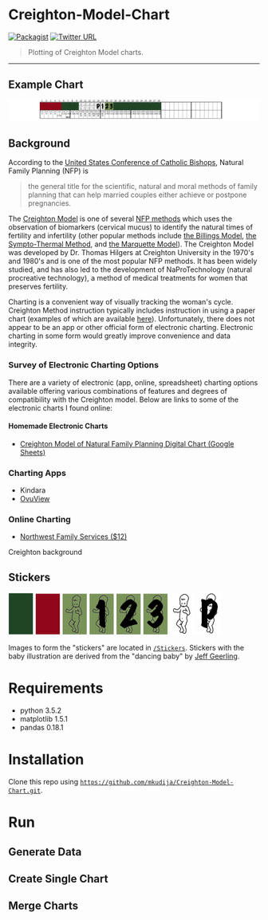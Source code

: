 # Creighton-Model-Chart

[![Packagist](https://img.shields.io/packagist/l/doctrine/orm.svg?maxAge=2592000)](https://github.com/mkudija/Creighton-Model-Chart/blob/master/LICENSE)
[![Twitter URL](https://img.shields.io/twitter/url/http/shields.io.svg?style=social&maxAge=2592000)](https://twitter.com/mkudija)

> Plotting of Creighton Model charts.

---

## Example Chart
![Example](https://github.com/mkudija/Creighton-Model-Chart/blob/master/Charts/example1.png)

## Background
According to the [United States Conference of Catholic Bishops](http://www.usccb.org/issues-and-action/marriage-and-family/natural-family-planning/what-is-nfp/), Natural Family Planning (NFP) is
>the general title for the scientific, natural and moral methods of family planning that can help married couples either achieve or postpone pregnancies.

The [Creighton Model](http://www.creightonmodel.com/index.html) is one of several [NFP methods](http://www.usccb.org/issues-and-action/marriage-and-family/natural-family-planning/what-is-nfp/methods.cfm) which uses the observation of biomarkers (cervical mucus) to identify the natural times of fertility and infertility (other popular methods include [the Billings Model](http://www.woomb.org/), [the Sympto-Thermal Method](https://sympto.org/data/manual_en_sympto.pdf), and [the Marquette Model](http://nfp.marquette.edu/)). The Creighton Model was developed by Dr. Thomas Hilgers at Creighton University in the 1970's and 1980's and is one of the most popular NFP methods. It has been widely studied, and has also led to the development of NaProTechnology (natural procreative technology), a method of medical treatments for women that preserves fertility.

Charting is a convenient way of visually tracking the woman's cycle. Creighton Method instruction typically includes instruction in using a paper chart (examples of which are available [here](http://www.creightonmodel.com/background.htm)). Unfortunately, there does not appear to be an app or other official form of electronic charting. Electronic charting in some form would greatly improve convenience and data integrity.

### Survey of Electronic Charting Options
There are a variety of electronic (app, online, spreadsheet) charting options available offering various combinations of features and degrees of compatibility with the Creighton model. Below are links to some of the electronic charts I found online:

#### Homemade Electronic Charts
* [Creighton Model of Natural Family Planning Digital Chart (Google Sheets)](http://nfpandme.blogspot.com/2012/03/good-bye-paper-charts.html)

### Charting Apps
* Kindara
* [OvuView](https://play.google.com/store/apps/details?id=com.sleekbit.ovuview&hl=en)



### Online Charting
* [Northwest Family Services ($12)](http://www.nwfs.org/natural-family-planning/online-charting)


Creighton background

## Stickers
<img src="https://github.com/mkudija/Creighton-Model-Chart/blob/master/Stickers/green.png" width="50"/> <img src="https://github.com/mkudija/Creighton-Model-Chart/blob/master/Stickers/red.png" width="50"/> <img src="https://github.com/mkudija/Creighton-Model-Chart/blob/master/Stickers/green_baby.png" width="50"/> <img src="https://github.com/mkudija/Creighton-Model-Chart/blob/master/Stickers/green_baby_1.png" width="50"/> <img src="https://github.com/mkudija/Creighton-Model-Chart/blob/master/Stickers/green_baby_2.png" width="50"/> <img src="https://github.com/mkudija/Creighton-Model-Chart/blob/master/Stickers/green_baby_3.png" width="50"/> <img src="https://github.com/mkudija/Creighton-Model-Chart/blob/master/Stickers/white_baby.png" width="50"/> <img src="https://github.com/mkudija/Creighton-Model-Chart/blob/master/Stickers/white_baby_P.png" width="50"/>

Images to form the "stickers" are located in [`/Stickers`](https://github.com/mkudija/Creighton-Model-Chart/tree/master/Stickers). Stickers with the baby illustration are derived from the "dancing baby" by [Jeff Geerling](https://www.jeffgeerling.com/blog/2010/dancing-baby-illustration). 


# Requirements

* python 3.5.2
* matplotlib 1.5.1
* pandas 0.18.1

# Installation
Clone this repo using [`https://github.com/mkudija/Creighton-Model-Chart.git`](https://github.com/mkudija/Creighton-Model-Chart.git).

# Run

## Generate Data

## Create Single Chart

## Merge Charts
